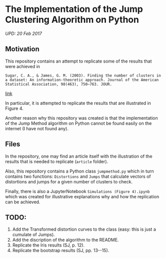 # The Implementation of the Jump Clustering Algorithm on Python
*UPD: 20 Feb 2017*

## Motivation
This repository contains an attempt to replicate some of the results that were achieved in

`Sugar, C. A., & James, G. M. (2003). Finding the number of clusters in a dataset: An information-theoretic approach. Journal of the American Statistical Association, 98(463), 750–763. JOUR.`

[link](http://www-bcf.usc.edu/~gareth/research/ratedist.pdf)

In particular, it is attempted to replicate the results that are illustrated in Figure 4.

Another reason why this repository was created is that the implementation of the Jump Method algorithm on Python cannot be found easily on the internet (I have not found any).

## Files
In the repository, one may find an article itself with the illustration of the results that is needed to replicate (`article` folder).

Also, this repository contains a Python class `jumpmethod.py` which in turn contains two functions: `Distortions` and `Jumps` that calculate vectors of distortions and jumps for a given number of clusters to check.

Finally, there is also a JupyterNotebook `Simulations (Figure 4).ipynb` which was created for illustrative explanations why and how the replication can be achieved.

## TODO:
1. Add the Transformed distortion curves to the class (easy: this is just a cumulate of Jumps).
2. Add the discription of the algorithm to the README.
3. Replicate the Iris results (SJ, p. 12).
4. Replicate the bootstrap results (SJ, pp. 13--15).
